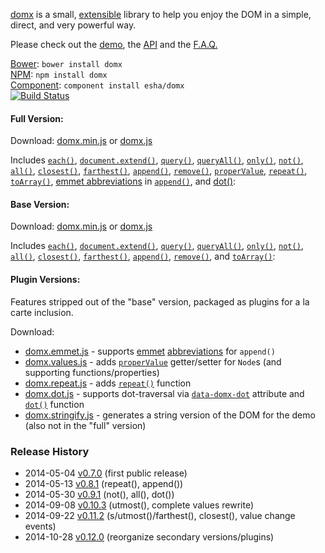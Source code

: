[domx][home] is a small, [extensible][extend] library to help you enjoy the DOM in a simple, direct, and very powerful way.

Please check out the [demo][demo], the [API][api] and the [F.A.Q.][faq]

[home]: http://esha.github.io/domx
[demo]: http://esha.github.io/domx#Demo
[api]: http://esha.github.io/domx#API
[faq]: http://esha.github.io/domx#FAQ

[Bower][bower]: `bower install domx`  
[NPM][npm]: `npm install domx`   
[Component][component]: `component install esha/domx`  
[![Build Status](https://travis-ci.org/esha/domx.png?branch=master)](https://travis-ci.org/esha/domx)  

[npm]: https://npmjs.org/package/domx
[bower]: http://bower.io/
[component]: http://component.io/

#### Full Version:

Download: [domx.min.js][full-min] or [domx.js][full]  

Includes [`each()`][each], [`document.extend()`][extend], [`query()`][query], [`queryAll()`][queryAll], [`only()`][only], [`not()`][not], [`all()`][all], [`closest()`][closest], [`farthest()`][farthest], [`append()`][append], [`remove()`][remove], [`properValue`][properValue], [`repeat()`][repeat], [`toArray()`][toArray], [emmet abbreviations][abbr] in [`append()`][emmet], and [dot()][dot]:  

[full-min]: https://raw.github.com/esha/domx/master/dist/domx.min.js
[full]: https://raw.github.com/esha/domx/master/dist/domx.js

[each]: http://esha.github.io/domx#each()
[toArray]: http://esha.github.io/domx#toArray()
[extend]: http://esha.github.io/domx#extend()

[query]: http://esha.github.io/domx#query()
[queryAll]: http://esha.github.io/domx#queryAll()
[only]: http://esha.github.io/domx#only()
[not]: http://esha.github.io/domx#not()
[all]: http://esha.github.io/domx#all()
[farthest]: http://esha.github.io/domx#farthest()
[closest]: http://esha.github.io/domx#closest()

[append]: http://esha.github.io/domx#append()
[remove]: http://esha.github.io/domx#remove()

[value]: http://esha.github.io/domx#value
[baseValue]: http://esha.github.io/domx#baseValue
[useBaseValue]: http://esha.github.io/domx#useBaseValue()
[properValue]: http://esha.github.io/domx#properValue
[nameParent]: http://esha.github.io/domx#nameParent
[nameGroup]: http://esha.github.io/domx#nameGroup
[nameValue]: http://esha.github.io/domx#nameValue

[repeat]: http://esha.github.io/domx#repeat

[emmet]: http://esha.github.io/domx#append(emmet)
[abbr]: http://docs.emmet.io/abbreviations/syntax/

[dot]: http://esha.github.io/domx#dot

#### Base Version:

Download: [domx.min.js][base-min]  or  [domx.js][base]  

Includes [`each()`][each], [`document.extend()`][extend], [`query()`][query], [`queryAll()`][queryAll], [`only()`][only], [`not()`][not], [`all()`][all], [`closest()`][closest], [`farthest()`][farthest], [`append()`][append], [`remove()`][remove], and [`toArray()`][toArray]:  

[base-min]: http://raw.github.com/esha/domx/master/dist/domx.base.min.js
[base]: http://raw.github.com/esha/domx/master/dist/domx.base.js

#### Plugin Versions:

Features stripped out of the "base" version, packaged as plugins for a la carte inclusion.  

Download:
* [domx.emmet.js][emmet-plugin] - supports [emmet][emmet] [abbreviations][abbr] for `append()`
* [domx.values.js][values-plugin] - adds [`properValue`][properValue] getter/setter for `Node`s (and supporting functions/properties)
* [domx.repeat.js][repeat-plugin] - adds [`repeat()`][repeat] function
* [domx.dot.js][dot-plugin] - supports dot-traversal via [`data-domx-dot`][dot] attribute and [`dot()`][dot] function 
* [domx.stringify.js][stringify-plugin] - generates a string version of the DOM for the demo (also not in the "full" version)

[emmet-plugin]: http://raw.github.com/esha/domx/master/dist/domx.emmet.js
[values-plugin]: http://raw.github.com/esha/domx/master/dist/domx.values.js
[repeat-plugin]: http://raw.github.com/esha/domx/master/dist/domx.repeat.js
[dot-plugin]: http://raw.github.com/esha/domx/master/dist/domx.dot.js
[stringify-plugin]: http://raw.github.com/esha/domx/master/dist/domx.stringify.js

### Release History
* 2014-05-04 [v0.7.0][] (first public release)
* 2014-05-13 [v0.8.1][] (repeat(), append())
* 2014-05-30 [v0.9.1][] (not(), all(), dot())
* 2014-09-08 [v0.10.3][] (utmost(), complete values rewrite)
* 2014-09-22 [v0.11.2][] (s/utmost()/farthest(), closest(), value change events)
* 2014-10-28 [v0.12.0][] (reorganize secondary versions/plugins)

[v0.7.0]: https://github.com/esha/domx/tree/0.7.0
[v0.8.1]: https://github.com/esha/domx/tree/0.8.1
[v0.9.1]: https://github.com/esha/domx/tree/0.9.1
[v0.10.3]: https://github.com/esha/domx/tree/0.10.3
[v0.11.2]: https://github.com/esha/domx/tree/0.11.2
[v0.12.0]: https://github.com/esha/domx/tree/0.12.0
